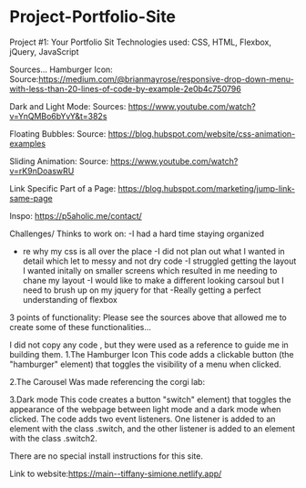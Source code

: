 # Project-Portfolio-Site
Project #1: Your Portfolio Sit
Technologies used: CSS, HTML, Flexbox, jQuery, JavaScript

Sources...
Hamburger Icon:
Source:https://medium.com/@brianmayrose/responsive-drop-down-menu-with-less-than-20-lines-of-code-by-example-2e0b4c750796

Dark and Light Mode:
Sources: https://www.youtube.com/watch?v=YnQMBo6bYvY&t=382s

Floating Bubbles:
Source: https://blog.hubspot.com/website/css-animation-examples

Sliding Animation:
Source: https://www.youtube.com/watch?v=rK9nDoaswRU

Link Specific Part of a Page:
https://blog.hubspot.com/marketing/jump-link-same-page

Inspo:
https://p5aholic.me/contact/

Challenges/ Thinks to work on:
-I had a hard time staying organized
- re why my css is all over the place
-I did not plan out what I wanted in detail which let to messy and not dry code
-I struggled getting the layout I wanted initally on smaller screens which resulted in me needing to chane my layout
-I would like to make a different looking carsoul but I need to brush up on my jquery for that
-Really getting a perfect understanding of flexbox


3 points of functionality:
Please see the sources above that allowed me to create some of these functionalities...

I did not copy any code , but they were used as a reference to guide me in building them. 
1.The Hamburger Icon
This code adds a clickable button (the "hamburger" element) that toggles the visibility of a menu when clicked.


2.The Carousel
Was made referencing the corgi lab:

3.Dark mode
This code creates a button  "switch" element) that toggles the appearance of the webpage between  light mode and a dark mode when clicked.
The code adds two event listeners. One listener is added to an element with the class .switch, and the other listener is added to an element with the class .switch2.


There are no special install instructions for this site.

Link to website:https://main--tiffany-simione.netlify.app/
